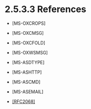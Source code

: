 <html dir="LTR" xmlns:mshelp="http://msdn.microsoft.com/mshelp" xmlns:ddue="http://ddue.schemas.microsoft.com/authoring/2003/5" xmlns:xlink="http://www.w3.org/1999/xlink" xmlns:tool="http://www.microsoft.com/tooltip">
    <head>
        <meta http-equiv="Content-Type" content="text/html; CHARSET=utf-8"></meta>
        <meta name="save" content="history"></meta>
        <title>2.5.3.3 References</title>
        <xml>
            <mshelp:toctitle title="2.5.3.3 References"></mshelp:toctitle>
            <mshelp:rltitle title="[MS-OXPROTO]: References"></mshelp:rltitle>
            <mshelp:keyword index="A" term="eb084f80-8b2b-4f0a-a0db-982709074ef8"></mshelp:keyword>
            <mshelp:attr name="DCSext.ContentType" value="open specification"></mshelp:attr>
            <mshelp:attr name="AssetID" value="eb084f80-8b2b-4f0a-a0db-982709074ef8"></mshelp:attr>
            <mshelp:attr name="TopicType" value="kbRef"></mshelp:attr>
            <mshelp:attr name="DCSext.Title" value="[MS-OXPROTO]: References" />
        </xml>
    </head>
    <body>
        <div id="header">
            <h1 class="heading">2.5.3.3 References</h1>
        </div>
        <div id="mainSection">
            <div id="mainBody">
                <div id="allHistory" class="saveHistory"></div>
                <div id="sectionSection0" class="section" name="collapseableSection">
                    

<ul><li><p><span><span> 
</span></span><mshelp:link keywords="13af6911-27e5-4aa0-bb75-637b02d4f2ef" tabindex="0">[MS-OXCROPS]</mshelp:link></p>

</li><li><p><span><span> 
</span></span><mshelp:link keywords="7fd7ec40-deec-4c06-9493-1bc06b349682" tabindex="0">[MS-OXCMSG]</mshelp:link></p>

</li><li><p><span><span> 
</span></span><mshelp:link keywords="c0f31b95-c07f-486c-98d9-535ed9705fbf" tabindex="0">[MS-OXCFOLD]</mshelp:link></p>

</li><li><p><span><span> 
</span></span><mshelp:link keywords="74051353-1b3f-4298-95c0-e3a54a8512ca" tabindex="0">[MS-OXWSMSG]</mshelp:link></p>

</li><li><p><span><span> 
</span></span><mshelp:link keywords="dcfe20e1-cb36-457f-8c7b-e5c61351f7d3" tabindex="0">[MS-ASDTYPE]</mshelp:link></p>

</li><li><p><span><span> 
</span></span><mshelp:link keywords="4cbf28dc-2876-41c6-9d87-ba9db86cd40d" tabindex="0">[MS-ASHTTP]</mshelp:link></p>

</li><li><p><span><span> 
</span></span><mshelp:link keywords="1a3490f1-afe1-418a-aa92-6f630036d65a" tabindex="0">[MS-ASCMD]</mshelp:link></p>

</li><li><p><span><span> 
</span></span><mshelp:link keywords="f3d27369-e0f5-4164-aa5e-9b1abda16f5f" tabindex="0">[MS-ASEMAIL]</mshelp:link></p>

</li><li><p><span><span> 
</span></span><a href="https://go.microsoft.com/fwlink/?LinkId=90310">[RFC2068]</a></p>

</li></ul>
                </div>
            </div>
        </div>
    </body>
</html>